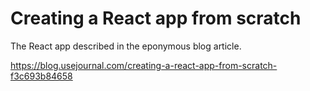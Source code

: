 Creating a React app from scratch
=================================

The React app described in the eponymous blog article.

https://blog.usejournal.com/creating-a-react-app-from-scratch-f3c693b84658
